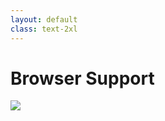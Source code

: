 ```yaml
---
layout: default
class: text-2xl
---
```


# Browser Support

<img src="/images/scoped-99.png" class="mt-5 h-90 m-auto max-w-full" />
